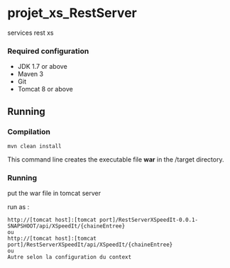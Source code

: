 # projet_xs_RestServer
services rest xs

### Required configuration ###
* JDK 1.7 or above
* Maven 3
* Git
* Tomcat 8 or above

## Running  ##

### Compilation ###
```
mvn clean install
```
This command line creates the executable file **war** in the /target directory.

### Running ###
put the war file in tomcat server

run as :
```
http://[tomcat host]:[tomcat port]/RestServerXSpeedIt-0.0.1-SNAPSHOOT/api/XSpeedIt/{chaineEntree}
ou
http://[tomcat host]:[tomcat port]/RestServerXSpeedIt/api/XSpeedIt/{chaineEntree}
ou
Autre selon la configuration du context
```
